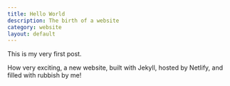 ```yaml
---
title: Hello World
description: The birth of a website
category: website
layout: default
---
```

This is my very first post.

How very exciting, a new website, built with Jekyll, hosted by Netlify, and filled with rubbish by me!
